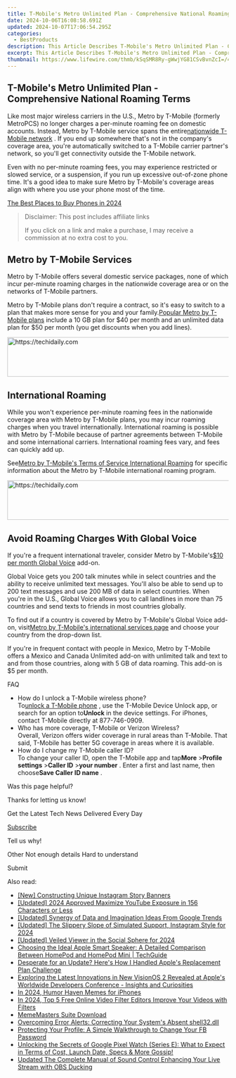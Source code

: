 ```yaml
---
title: T-Mobile's Metro Unlimited Plan - Comprehensive National Roaming Terms
date: 2024-10-06T16:08:58.691Z
updated: 2024-10-07T17:06:54.295Z
categories:
  - BestProducts
description: This Article Describes T-Mobile's Metro Unlimited Plan - Comprehensive National Roaming Terms
excerpt: This Article Describes T-Mobile's Metro Unlimited Plan - Comprehensive National Roaming Terms
thumbnail: https://www.lifewire.com/thmb/kSqSMR8Ry-gWwjYG81CSvBvnZcI=/400x300/filters:no_upscale():max_bytes(150000):strip_icc():format(webp)/metro-t-mobile-logo-ab454887a0264f5787140470d3e6e06b.png
---
```


## T-Mobile's Metro Unlimited Plan - Comprehensive National Roaming Terms
 Like most major wireless carriers in the U.S., Metro by T-Mobile (formerly MetroPCS) no longer charges a per-minute roaming fee on domestic accounts. Instead, Metro by T-Mobile service spans the entire[nationwide T-Mobile network](https://www.metrobyt-mobile.com/coverage/coverage-map) . If you end up somewhere that's not in the company's coverage area, you're automatically switched to a T-Mobile carrier partner's network, so you'll get connectivity outside the T-Mobile network.

 Even with no per-minute roaming fees, you may experience restricted or slowed service, or a suspension, if you run up excessive out-of-zone phone time. It's a good idea to make sure Metro by T-Mobile's coverage areas align with where you use your phone most of the time.

[The Best Places to Buy Phones in 2024](https://www.lifewire.com/best-places-to-buy-cell-phones-580000)

>  Disclaimer: This post includes affiliate links
>
>  If you click on a link and make a purchase, I may receive a commission at no extra cost to you.
>

## Metro by T-Mobile Services

 Metro by T-Mobile offers several domestic service packages, none of which incur per-minute roaming charges in the nationwide coverage area or on the networks of T-Mobile partners.

 Metro by T-Mobile plans don't require a contract, so it's easy to switch to a plan that makes more sense for you and your family.[Popular Metro by T-Mobile plans](https://www.metrobyt-mobile.com/phone-plans) include a 10 GB plan for $40 per month and an unlimited data plan for $50 per month (you get discounts when you add lines).

<!-- affiliate ads begin -->
<a href="https://unicoeye.pxf.io/c/5597632/2134237/18498" target="_top" id="2134237">
  <img src="//a.impactradius-go.com/display-ad/18498-2134237" border="0" alt="https://techidaily.com" width="728" height="90"/>
</a>
<img height="0" width="0" src="https://unicoeye.pxf.io/i/5597632/2134237/18498" style="position:absolute;visibility:hidden;" border="0" />
<!-- affiliate ads end -->

## International Roaming

 While you won't experience per-minute roaming fees in the nationwide coverage area with Metro by T-Mobile plans, you may incur roaming charges when you travel internationally. International roaming is possible with Metro by T-Mobile because of partner agreements between T-Mobile and some international carriers. International roaming fees vary, and fees can quickly add up.

 See[Metro by T-Mobile's Terms of Service International Roaming](https://www.metrobyt-mobile.com/terms-and-conditions/international-roaming) for specific information about the Metro by T-Mobile international roaming program.

<!-- affiliate ads begin -->
<a href="https://aidotcom.pxf.io/c/5597632/2134500/19576" target="_top" id="2134500">
  <img src="//a.impactradius-go.com/display-ad/19576-2134500" border="0" alt="https://techidaily.com" width="600" height="90"/>
</a>
<img height="0" width="0" src="https://aidotcom.pxf.io/i/5597632/2134500/19576" style="position:absolute;visibility:hidden;" border="0" />
<!-- affiliate ads end -->

## Avoid Roaming Charges With Global Voice

 If you're a frequent international traveler, consider Metro by T-Mobile's[$10 per month Global Voice](https://www.metrobyt-mobile.com/shop/services) add-on.

 Global Voice gets you 200 talk minutes while in select countries and the ability to receive unlimited text messages. You'll also be able to send up to 200 text messages and use 200 MB of data in select countries. When you're in the U.S., Global Voice allows you to call landlines in more than 75 countries and send texts to friends in most countries globally.

 To find out if a country is covered by Metro by T-Mobile's Global Voice add-on, visit[Metro by T-Mobile's international services page](https://www.metrobyt-mobile.com/shop/services/international) and choose your country from the drop-down list.

 If you're in frequent contact with people in Mexico, Metro by T-Mobile offers a Mexico and Canada Unlimited add-on with unlimited talk and text to and from those countries, along with 5 GB of data roaming. This add-on is $5 per month.  

 FAQ

* How do I unlock a T-Mobile wireless phone?  
 To[unlock a T-Mobile phone](https://www.lifewire.com/how-to-use-unlocked-cell-phone-579611) , use the T-Mobile Device Unlock app, or search for an option to**Unlock** in the device settings. For iPhones, contact T-Mobile directly at 877-746-0909.
* Who has more coverage, T-Mobile or Verizon Wireless?  
 Overall, Verizon offers wider coverage in rural areas than T-Mobile. That said, T-Mobile has better 5G coverage in areas where it is available.
* How do I change my T-Mobile caller ID?  
 To change your caller ID, open the T-Mobile app and tap**More** \>**Profile settings** \>**Caller ID** \>**your number** . Enter a first and last name, then choose**Save Caller ID name** .

Was this page helpful?

Thanks for letting us know!

 Get the Latest Tech News Delivered Every Day

[Subscribe](https://www.lifewire.com/#)

Tell us why!

 Other  Not enough details  Hard to understand

 Submit

<ins class="adsbygoogle"
     style="display:block"
     data-ad-format="autorelaxed"
     data-ad-client="ca-pub-7571918770474297"
     data-ad-slot="1223367746"></ins>

<ins class="adsbygoogle"
     style="display:block"
     data-ad-client="ca-pub-7571918770474297"
     data-ad-slot="8358498916"
     data-ad-format="auto"
     data-full-width-responsive="true"></ins>

<span class="atpl-alsoreadstyle">Also read:</span>
<div><ul>
<li><a href="https://instagram-video-files.techidaily.com/new-constructing-unique-instagram-story-banners/"><u>[New] Constructing Unique Instagram Story Banners</u></a></li>
<li><a href="https://youtube-zero.techidaily.com/ed-2024-approved-maximize-youtube-exposure-in-156-characters-or-less/"><u>[Updated] 2024 Approved Maximize YouTube Exposure in 156 Characters or Less</u></a></li>
<li><a href="https://facebook-video-footage.techidaily.com/updated-synergy-of-data-and-imagination-ideas-from-google-trends/"><u>[Updated] Synergy of Data and Imagination Ideas From Google Trends</u></a></li>
<li><a href="https://instagram-videos.techidaily.com/updated-the-slippery-slope-of-simulated-support-instagram-style-for-2024/"><u>[Updated] The Slippery Slope of Simulated Support, Instagram Style for 2024</u></a></li>
<li><a href="https://facebook-clips.techidaily.com/updated-veiled-viewer-in-the-social-sphere-for-2024/"><u>[Updated] Veiled Viewer in the Social Sphere for 2024</u></a></li>
<li><a href="https://technical-tips.techidaily.com/choosing-the-ideal-apple-smart-speaker-a-detailed-comparison-between-homepod-and-homepod-mini-techguide/"><u>Choosing the Ideal Apple Smart Speaker: A Detailed Comparison Between HomePod and HomePod Mini | TechGuide</u></a></li>
<li><a href="https://technical-tips.techidaily.com/desperate-for-an-update-heres-how-i-handled-apples-replacement-plan-challenge/"><u>Desperate for an Update? Here's How I Handled Apple's Replacement Plan Challenge</u></a></li>
<li><a href="https://technical-tips.techidaily.com/exploring-the-latest-innovations-in-new-visionos-2-revealed-at-apples-worldwide-developers-conference-insights-and-curiosities/"><u>Exploring the Latest Innovations in New VisionOS 2 Revealed at Apple's Worldwide Developers Conference - Insights and Curiosities</u></a></li>
<li><a href="https://fox-direct.techidaily.com/in-2024-humor-haven-memes-for-iphones/"><u>In 2024, Humor Haven Memes for iPhones</u></a></li>
<li><a href="https://ai-video-editing.techidaily.com/in-2024-top-5-free-online-video-filter-editors-improve-your-videos-with-filters/"><u>In 2024, Top 5 Free Online Video Filter Editors Improve Your Videos with Filters</u></a></li>
<li><a href="https://extra-lessons.techidaily.com/mememasters-suite-download/"><u>MemeMasters Suite Download</u></a></li>
<li><a href="https://technical-tips.techidaily.com/overcoming-error-alerts-correcting-your-systems-absent-shell32dll/"><u>Overcoming Error Alerts: Correcting Your System's Absent shell32.dll</u></a></li>
<li><a href="https://technical-tips.techidaily.com/protecting-your-profile-a-simple-walkthrough-to-change-your-fb-password/"><u>Protecting Your Profile: A Simple Walkthrough to Change Your FB Password</u></a></li>
<li><a href="https://technical-tips.techidaily.com/unlocking-the-secrets-of-google-pixel-watch-series-e-what-to-expect-in-terms-of-cost-launch-date-specs-and-more-gossip/"><u>Unlocking the Secrets of Google Pixel Watch (Series E): What to Expect in Terms of Cost, Launch Date, Specs & More Gossip!</u></a></li>
<li><a href="https://audio-shaping.techidaily.com/updated-the-complete-manual-of-sound-control-enhancing-your-live-stream-with-obs-ducking/"><u>Updated The Complete Manual of Sound Control Enhancing Your Live Stream with OBS Ducking</u></a></li>
</ul></div>

